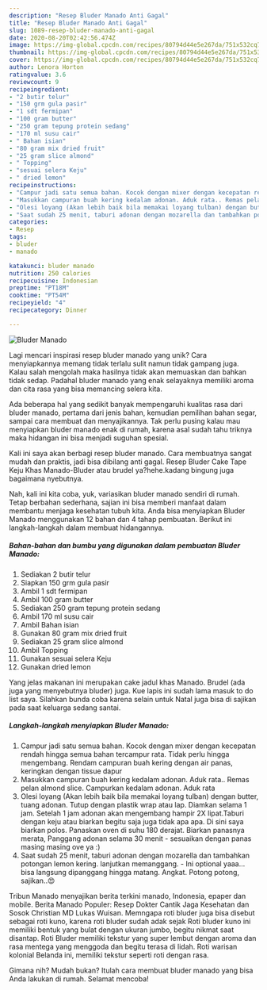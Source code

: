 ```yaml
---
description: "Resep Bluder Manado Anti Gagal"
title: "Resep Bluder Manado Anti Gagal"
slug: 1089-resep-bluder-manado-anti-gagal
date: 2020-08-20T02:42:56.474Z
image: https://img-global.cpcdn.com/recipes/80794d44e5e267da/751x532cq70/bluder-manado-foto-resep-utama.jpg
thumbnail: https://img-global.cpcdn.com/recipes/80794d44e5e267da/751x532cq70/bluder-manado-foto-resep-utama.jpg
cover: https://img-global.cpcdn.com/recipes/80794d44e5e267da/751x532cq70/bluder-manado-foto-resep-utama.jpg
author: Lenora Horton
ratingvalue: 3.6
reviewcount: 9
recipeingredient:
- "2 butir telur"
- "150 grm gula pasir"
- "1 sdt fermipan"
- "100 gram butter"
- "250 gram tepung protein sedang"
- "170 ml susu cair"
- " Bahan isian"
- "80 gram mix dried fruit"
- "25 gram slice almond"
- " Topping"
- "sesuai selera Keju"
- " dried lemon"
recipeinstructions:
- "Campur jadi satu semua bahan. Kocok dengan mixer dengan kecepatan rendah hingga semua bahan tercampur rata. Tidak perlu hingga mengembang. Rendam campuran buah kering dengan air panas, keringkan dengan tissue dapur"
- "Masukkan campuran buah kering kedalam adonan. Aduk rata.. Remas pelan almond slice. Campurkan kedalam adonan. Aduk rata"
- "Olesi loyang (Akan lebih baik bila memakai loyang tulban) dengan butter, tuang adonan. Tutup dengan plastik wrap atau lap. Diamkan selama 1 jam. Setelah 1 jam adonan akan mengembang hampir 2X lipat.Taburi dengan keju atau biarkan begitu saja juga tidak apa apa. Di sini saya biarkan polos. Panaskan oven di suhu 180 derajat. Biarkan panasnya merata, Panggang adonan selama 30 menit - sesuaikan dengan panas masing masing ove ya :)"
- "Saat sudah 25 menit, taburi adonan dengan mozarella dan tambahkan potongan lemon kering. lanjutkan memanggang. - Ini optional yaaa... bisa langsung dipanggang hingga matang. Angkat. Potong potong, sajikan..😍"
categories:
- Resep
tags:
- bluder
- manado

katakunci: bluder manado 
nutrition: 250 calories
recipecuisine: Indonesian
preptime: "PT18M"
cooktime: "PT54M"
recipeyield: "4"
recipecategory: Dinner

---
```



![Bluder Manado](https://img-global.cpcdn.com/recipes/80794d44e5e267da/751x532cq70/bluder-manado-foto-resep-utama.jpg)

Lagi mencari inspirasi resep bluder manado yang unik? Cara menyiapkannya memang tidak terlalu sulit namun tidak gampang juga. Kalau salah mengolah maka hasilnya tidak akan memuaskan dan bahkan tidak sedap. Padahal bluder manado yang enak selayaknya memiliki aroma dan cita rasa yang bisa memancing selera kita.

Ada beberapa hal yang sedikit banyak mempengaruhi kualitas rasa dari bluder manado, pertama dari jenis bahan, kemudian pemilihan bahan segar, sampai cara membuat dan menyajikannya. Tak perlu pusing kalau mau menyiapkan bluder manado enak di rumah, karena asal sudah tahu triknya maka hidangan ini bisa menjadi suguhan spesial.

Kali ini saya akan berbagi resep bluder manado. Cara membuatnya sangat mudah dan praktis, jadi bisa dibilang anti gagal. Resep Bluder Cake Tape Keju Khas Manado-Bluder atau brudel ya?hehe.kadang bingung juga bagaimana nyebutnya.


Nah, kali ini kita coba, yuk, variasikan bluder manado sendiri di rumah. Tetap berbahan sederhana, sajian ini bisa memberi manfaat dalam membantu menjaga kesehatan tubuh kita. Anda bisa menyiapkan Bluder Manado menggunakan 12 bahan dan 4 tahap pembuatan. Berikut ini langkah-langkah dalam membuat hidangannya.

<!--inarticleads1-->

##### Bahan-bahan dan bumbu yang digunakan dalam pembuatan Bluder Manado:

1. Sediakan 2 butir telur
1. Siapkan 150 grm gula pasir
1. Ambil 1 sdt fermipan
1. Ambil 100 gram butter
1. Sediakan 250 gram tepung protein sedang
1. Ambil 170 ml susu cair
1. Ambil  Bahan isian
1. Gunakan 80 gram mix dried fruit
1. Sediakan 25 gram slice almond
1. Ambil  Topping
1. Gunakan sesuai selera Keju
1. Gunakan  dried lemon


Yang jelas makanan ini merupakan cake jadul khas Manado. Brudel (ada juga yang menyebutnya bluder) juga. Kue lapis ini sudah lama masuk to do list saya. Silahkan bunda coba karena selain untuk Natal juga bisa di sajikan pada saat keluarga sedang santai. 

<!--inarticleads2-->

##### Langkah-langkah menyiapkan Bluder Manado:

1. Campur jadi satu semua bahan. Kocok dengan mixer dengan kecepatan rendah hingga semua bahan tercampur rata. Tidak perlu hingga mengembang. Rendam campuran buah kering dengan air panas, keringkan dengan tissue dapur
1. Masukkan campuran buah kering kedalam adonan. Aduk rata.. Remas pelan almond slice. Campurkan kedalam adonan. Aduk rata
1. Olesi loyang (Akan lebih baik bila memakai loyang tulban) dengan butter, tuang adonan. Tutup dengan plastik wrap atau lap. Diamkan selama 1 jam. Setelah 1 jam adonan akan mengembang hampir 2X lipat.Taburi dengan keju atau biarkan begitu saja juga tidak apa apa. Di sini saya biarkan polos. Panaskan oven di suhu 180 derajat. Biarkan panasnya merata, Panggang adonan selama 30 menit - sesuaikan dengan panas masing masing ove ya :)
1. Saat sudah 25 menit, taburi adonan dengan mozarella dan tambahkan potongan lemon kering. lanjutkan memanggang. - Ini optional yaaa... bisa langsung dipanggang hingga matang. Angkat. Potong potong, sajikan..😍


Tribun Manado menyajikan berita terkini manado, Indonesia, epaper dan mobile. Berita Manado Populer: Resep Dokter Cantik Jaga Kesehatan dan Sosok Christian MD Lukas Wuisan. Memngapa roti bluder juga bisa disebut sebagai roti kuno, karena roti bluder sudah adak sejak Roti bluder kuno ini memiliki bentuk yang bulat dengan ukuran jumbo, begitu nikmat saat disantap. Roti Bluder memiliki tekstur yang super lembut dengan aroma dan rasa mentega yang menggoda dan begitu terasa di lidah. Roti warisan kolonial Belanda ini, memiliki tekstur seperti roti dengan rasa. 

Gimana nih? Mudah bukan? Itulah cara membuat bluder manado yang bisa Anda lakukan di rumah. Selamat mencoba!
